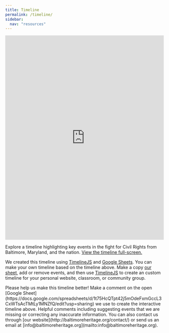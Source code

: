 ```yaml
---
title: Timeline
permalink: /timeline/
sidebar:
  nav: "resources"
---
```

<p class='full'>
<iframe src='https://cdn.knightlab.com/libs/timeline3/latest/embed/index.html?source=1qAMj9BlkYeYCg-DAcM4M6rSItWqwuB_c0Dvq2OLlg6U&font=Default&lang=en&initial_zoom=2&height=650' width='100%' height='650' frameborder='0'></iframe>
</p>

Explore a timeline highlighting key events in the fight for Civil Rights from Baltimore, Maryland, and the nation. [View the timeline full-screen.](https://cdn.knightlab.com/libs/timeline3/latest/embed/index.html?source=1qAMj9BlkYeYCg-DAcM4M6rSItWqwuB_c0Dvq2OLlg6U&font=Default&lang=en&initial_zoom=2&height=650)

We created this timeline using  [TimelineJS](http://timeline.knightlab.com/) and [Google Sheets](https://www.google.com/sheets/about/). You can make your own timeline based on the timeline above. Make a copy [our sheet](https://docs.google.com/spreadsheets/d/1t75HcQTpt42j5mOdeFxmGccL3CxWTsAcTMtLy1MNZfQ/edit?usp=sharing), add or remove events, and then use [TimelineJS](http://timeline.knightlab.com/) to create an custom timeline for your personal website, classroom, or community group.

<div class="notice--info">
Please help us make this timeline better! Make a comment on the open [Google Sheet](https://docs.google.com/spreadsheets/d/1t75HcQTpt42j5mOdeFxmGccL3CxWTsAcTMtLy1MNZfQ/edit?usp=sharing) we use to create the interactive timeline above. Helpful comments including suggesting events that we are missing or correcting any inaccurate information. You can also contact us through [our website](http://baltimoreheritage.org/contact/) or send us an email at [info@baltimoreheritage.org](mailto:info@baltimoreheritage.org).
</div>
